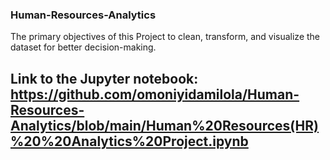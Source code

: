 ### Human-Resources-Analytics
The primary objectives of this Project to clean, transform, and visualize the dataset for better decision-making.

## Link to the Jupyter notebook:    https://github.com/omoniyidamilola/Human-Resources-Analytics/blob/main/Human%20Resources(HR)%20%20Analytics%20Project.ipynb

